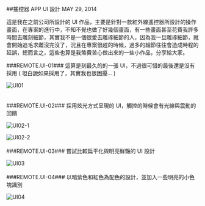 <!-- @@master  = ../../_layout.html-->

<!-- @@block  =  jsBottom-->

<include src="../../_articles-js.html"></include>

<!-- @@close-->

<!-- @@block  =  css-->

<include src="../../_articles-css.html"></include>

<!-- @@close-->

<!-- @@block  =  articles-social-->

<include src="../../_articles-social.html"></include>

<!-- @@close-->

<!-- @@block  =  articles-footer-->

<include src="../../_articles.html"></include>

<!-- @@close-->

<!-- @@block  =  meta-->

<meta name="keywords" content="ui,ux,界面設計,app 界面,使用者體驗,app ui,app ux,ui 設計,ux 設計,遙控器,智能家電">

<meta name="description" content="這是我在之前公司所設計的 UI 作品，主要是針對一款紅外線遙控器所設計的操作畫面，在專案的進行中，不知不覺也做了好幾個畫面，有一些畫面甚至花費我許多時間去雕刻細節，其實我不是一個很愛去雕琢細節的人，因為我一旦雕琢細節，就會開始追毛求雌沒完沒了，況且在專案很趕的時候，過多的細節往往會造成時程的延誤，總而言之，這些也算是我煞費苦心做出來的一些小作品，分享給大家。">

<meta itemprop="name" content="搖控器 APP UI 設計 - OXXO.STUDIO">

<meta itemprop="image" content="http://www.oxxostudio.tw/img/articles/201405/20140529_1_01.jpg">

<meta itemprop="description" content="這是我在之前公司所設計的 UI 作品，主要是針對一款紅外線遙控器所設計的操作畫面，在專案的進行中，不知不覺也做了好幾個畫面，有一些畫面甚至花費我許多時間去雕刻細節，其實我不是一個很愛去雕琢細節的人，因為我一旦雕琢細節，就會開始追毛求雌沒完沒了，況且在專案很趕的時候，過多的細節往往會造成時程的延誤，總而言之，這些也算是我煞費苦心做出來的一些小作品，分享給大家。">

<meta property="og:title" content="搖控器 APP UI 設計 - OXXO.STUDIO" >

<meta property="og:url" content="http://www.oxxostudio.tw/articles/201405/remote-control-ui.html">

<meta property="og:image" content="http://www.oxxostudio.tw/img/articles/201405/20140529_1_01.jpg">

<meta property="og:description" content="這是我在之前公司所設計的 UI 作品，主要是針對一款紅外線遙控器所設計的操作畫面，在專案的進行中，不知不覺也做了好幾個畫面，有一些畫面甚至花費我許多時間去雕刻細節，其實我不是一個很愛去雕琢細節的人，因為我一旦雕琢細節，就會開始追毛求雌沒完沒了，況且在專案很趕的時候，過多的細節往往會造成時程的延誤，總而言之，這些也算是我煞費苦心做出來的一些小作品，分享給大家。" >

<title>搖控器 APP UI 設計 - OXXO.STUDIO</title>

<!-- @@close-->

<!-- @@block  =  articles-content-->

##搖控器 APP UI 設計 <span class="article-date" tag="ui">MAY 29, 2014</span>

這是我在之前公司所設計的 UI 作品，主要是針對一款紅外線遙控器所設計的操作畫面，在專案的進行中，不知不覺也做了好幾個畫面，有一些畫面甚至花費我許多時間去雕刻細節，其實我不是一個很愛去雕琢細節的人，因為我一旦雕琢細節，就會開始追毛求雌沒完沒了，況且在專案很趕的時候，過多的細節往往會造成時程的延誤，總而言之，這些也算是我煞費苦心做出來的一些小作品，分享給大家。

###REMOTE.UI-01###
這算是刻最久的的一張 UI，不過很可惜的最後還是沒有採用 ( 坦白說如果採用了，其實我也很困擾... )

![UI01](/img/articles/201405/20140529_1_06.png)  
<br/>
<br/>
###REMOTE.UI-02###
採用炫光方式呈現的 UI，觸控的時候會有光線與震動的回饋    

![UI02-1](/img/articles/201405/20140529_1_07.png)  

![UI02-2](/img/articles/201405/20140529_1_08.png)
<br/>
<br/>
###REMOTE.UI-03###
嘗試比較扁平化與明亮鮮豔的 UI 設計    

![UI03](/img/articles/201405/20140529_1_09.png)
<br/>
<br/>
###REMOTE.UI-04###
以暗紫色和紅色為配色的設計，並加入一些明亮的小色塊識別

![UI04](/img/articles/201405/20140529_1_10.png)

<!-- @@close-->


